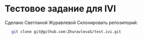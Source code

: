 # Тестовое задание для IVI

Сделано Светланой Журавлевой
  Склонировать репозиторий:
 ```sh
    git clone git@github.com:ZhuravlevaS/test.ivi.git
```
